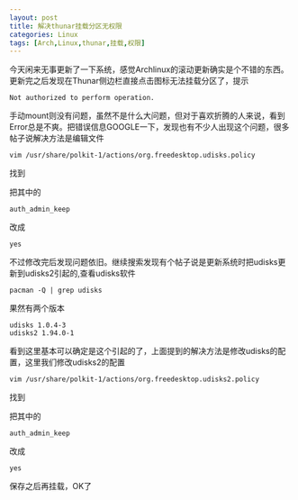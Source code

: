 ```yaml
---
layout: post
title: 解决thunar挂载分区无权限
categories: Linux
tags: [Arch,Linux,thunar,挂载,权限]
---
```


今天闲来无事更新了一下系统，感觉Archlinux的滚动更新确实是个不错的东西。更新完之后发现在Thunar侧边栏直接点击图标无法挂载分区了，提示

    Not authorized to perform operation.

手动mount则没有问题，虽然不是什么大问题，但对于喜欢折腾的人来说，看到Error总是不爽。把错误信息GOOGLE一下，发现也有不少人出现这个问题，很多帖子说解决方法是编辑文件

    vim /usr/share/polkit-1/actions/org.freedesktop.udisks.policy

找到

    

把其中的

    auth_admin_keep

改成

    yes

不过修改完后发现问题依旧。继续搜索发现有个帖子说是更新系统时把udisks更新到udisks2引起的,查看udisks软件

    pacman -Q | grep udisks

果然有两个版本

    udisks 1.0.4-3
    udisks2 1.94.0-1

看到这里基本可以确定是这个引起的了，上面提到的解决方法是修改udisks的配置，这里我们修改udisks2的配置

    vim /usr/share/polkit-1/actions/org.freedesktop.udisks2.policy

找到

    

把其中的

    auth_admin_keep

改成

    yes

保存之后再挂载，OK了
